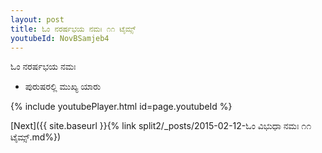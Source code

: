 ```yaml
---
layout: post
title: ಓಂ ನರರ್ಷಭಯ ನಮಃ ೧೧ ಟೈಮ್ಸ್
youtubeId: NovBSamjeb4
---
```

 
 
 ಓಂ ನರರ್ಷಭಯ ನಮಃ  
 
 -  ಪುರುಷರಲ್ಲಿ ಮುಖ್ಯ ಯಾರು 
 
  
 
  
 
 
 
 
 
 


{% include youtubePlayer.html id=page.youtubeId %}
 
[Next]({{ site.baseurl }}{% link  split2/_posts/2015-02-12-ಓಂ ವಿಭುಧಾ ನಮಃ ೧೧ ಟೈಮ್ಸ್.md%})
 
